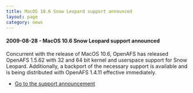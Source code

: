 ```yaml
---
title: MacOS 10.6 Snow Leopard support announced
layout: page
category: news
---
```


#### 2009-08-28 - MacOS 10.6 Snow Leopard support announced

Concurrent with the release of MacOS 10.6, OpenAFS has released OpenAFS
1.5.62 with 32 and 64 bit kernel and userspace support for Snow Leopard.
Additionally, a backport of the necessary support is available and is
being distributed with OpenAFS 1.4.11 effective immediately.

-   [Go to the support announcement](/pipermail/openafs-announce/2009/000304.html)


